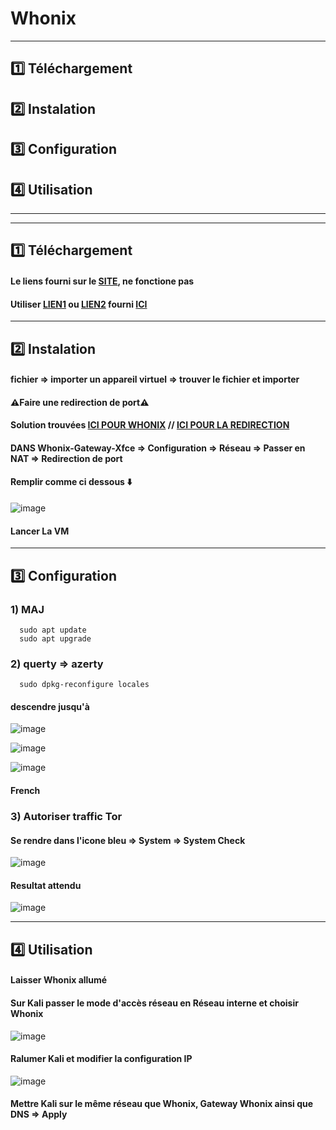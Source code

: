 # Whonix
---
## 1️⃣ Téléchargement
## 2️⃣ Instalation
## 3️⃣ Configuration
## 4️⃣ Utilisation
---
---
## 1️⃣ Téléchargement
#### Le liens fourni sur le [SITE](https://www.whonix.org/), ne fonctione pas
#### Utiliser [LIEN1](https://mirrors.cicku.me/whonix/) ou [LIEN2](https://mirrors.dotsrc.org/whonix/) fourni [ICI](https://www.whonix.org/wiki/Hosting_a_Mirror)

---

## 2️⃣ Instalation
#### fichier => importer un appareil virtuel => trouver le fichier et importer
#### ⚠️Faire une redirection de port⚠️
#### Solution trouvées [ICI POUR WHONIX](https://www.whonix.org/wiki/Host_a_Bridge_or_Tor_Relay) // [ICI POUR LA REDIRECTION](https://blog.microlinux.fr/ssh-virtualbox-nat/)
#### DANS Whonix-Gateway-Xfce => Configuration => Réseau => Passer en NAT => Redirection de port
#### Remplir comme ci dessous ⬇️
![image](https://github.com/user-attachments/assets/1530b51d-eb82-4499-82be-7409cb63255d)

#### Lancer La VM

---

## 3️⃣ Configuration
### 1) MAJ
      sudo apt update
      sudo apt upgrade

### 2) querty => azerty
      sudo dpkg-reconfigure locales
#### descendre jusqu'à
![image](https://github.com/user-attachments/assets/f5625c79-d805-492a-ba7f-70c6b5b60fba)
 
 ![image](https://github.com/user-attachments/assets/ffae33bc-0ce2-4356-b58f-cc57c80bef7a)

![image](https://github.com/user-attachments/assets/aabc8a7e-e977-4217-8f53-21d201862779)
#### French

### 3) Autoriser traffic Tor
#### Se rendre dans l'icone bleu => System => System Check
![image](https://github.com/user-attachments/assets/2a5ec0ee-b771-4d5f-915a-4cb3db4ba3dc)

#### Resultat attendu
![image](https://github.com/user-attachments/assets/303e19b7-f4a1-431f-bc25-d066754b937b)

---

## 4️⃣ Utilisation
#### Laisser Whonix allumé

#### Sur Kali passer le mode d'accès réseau en Réseau interne et choisir Whonix
![image](https://github.com/user-attachments/assets/888ad1d8-c32a-4dca-a3c3-87bde813708a)

#### Ralumer Kali et modifier la configuration IP
![image](https://github.com/user-attachments/assets/ea10a0d9-f6b6-4f3d-b9ed-de3df687ebed)

#### Mettre Kali sur le même réseau que Whonix, Gateway Whonix ainsi que DNS => Apply









